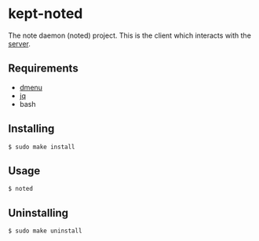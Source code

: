 # kept-noted
The note daemon (noted) project. This is the client which interacts with the
[server](https://github.com/skiqqy/kept-folder).

## Requirements

* [dmenu](https://tools.suckless.org/dmenu/)
* [jq](https://stedolan.github.io/jq/)
* bash

## Installing
`$ sudo make install`

## Usage
`$ noted`

## Uninstalling
`$ sudo make uninstall`
